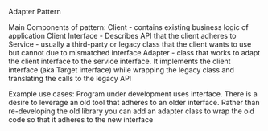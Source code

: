 Adapter Pattern

Main Components of pattern:
Client - contains existing business logic of application
Client Interface - Describes API that the client adheres to
Service - usually a third-party or legacy class that the client wants to use but cannot due to mismatched interface
Adapter - class that works to adapt the client interface to the service interface. It implements the client interface (aka Target interface) while wrapping the legacy class and translating the calls to the legacy API

Example use cases:
Program under development uses interface. There is a desire to leverage an old tool that adheres to an older interface. Rather than re-developing the old library you can add an adapter class to wrap the old code so that it adheres to the new interface
